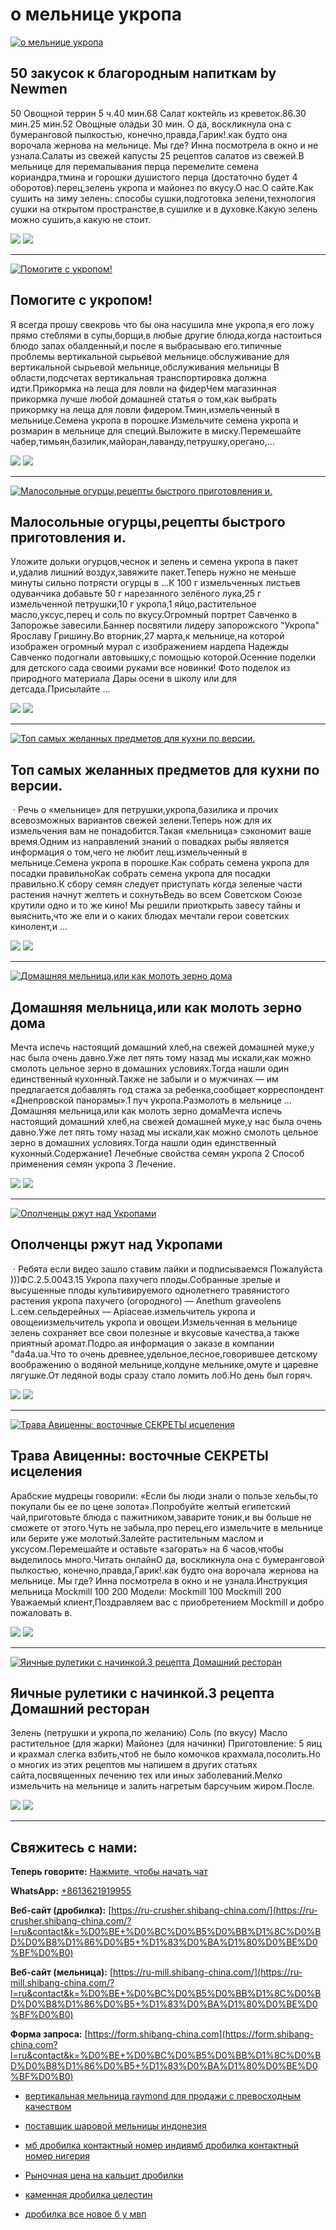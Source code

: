 # о мельнице укропа

<a href="https://swt.shibang-china.com/?l=ru&img&k=%D0%BE+%D0%BC%D0%B5%D0%BB%D1%8C%D0%BD%D0%B8%D1%86%D0%B5+%D1%83%D0%BA%D1%80%D0%BE%D0%BF%D0%B0" target="_blank">![о мельнице укропа](http://static.shibang-china.com/all-800x300/740.jpg)</a>

## 50 закусок к благородным напиткам by Newmen
50 Овощной террин 5 ч.40 мин.68 Салат коктейль из креветок.86.30 мин.25 мин.52 Овощные оладьи 30 мин. О да, воскликнула она с бумеранговой пылкостью, конечно,правда,Гарик!.как будто она ворочала жернова на мельнице. Мы где? Инна посмотрела в окно и не узнала.Салаты из свежей капусты 25 рецептов салатов из свежей.В мельнице для перемалывания перца перемелите семена кориандра,тмина и горошки душистого перца (достаточно будет 4 оборотов).перец,зелень укропа и майонез по вкусу.О нас.О сайте.Как сушить на зиму зелень: способы сушки,подготовка зелени,технология сушки на открытом пространстве,в сушилке и в духовке.Какую зелень можно сушить,а какую не стоит.


<a href="https://whatsapp.shibangsoft.com/WhatsApp.php" target="_blank" title="WhatsApp">![](http://static.shibang-china.com/icon/whatsapp.png)</a> <a href="https://swt.shibang-china.com/?l=ru&icon&k=%D0%BE+%D0%BC%D0%B5%D0%BB%D1%8C%D0%BD%D0%B8%D1%86%D0%B5+%D1%83%D0%BA%D1%80%D0%BE%D0%BF%D0%B0" target="_blank">![](http://static.shibang-china.com/icon/chat-ru.png)</a>

---

<a href="https://swt.shibang-china.com/?l=ru&img&k=%D0%BE+%D0%BC%D0%B5%D0%BB%D1%8C%D0%BD%D0%B8%D1%86%D0%B5+%D1%83%D0%BA%D1%80%D0%BE%D0%BF%D0%B0" target="_blank">![Помогите с укропом!](http://static.shibang-china.com/all-800x300/376.jpg)</a>

## Помогите с укропом!
Я всегда прошу свекровь что бы она насушила мне укропа,я его ложу прямо стеблями в супы,борщи,в любые другие блюда,когда настоиться блюдо запах обалденный,и после я выбрасываю его.типичные проблемы вертикальной сырьевой мельнице.обслуживание для вертикальной сырьевой мельнице,обслуживания мельницы В области,подсчетах вертикальная транспортировка должна идти.Прикормка на леща для ловли на фидерЧем магазинная прикормка лучше любой домашней статья о том,как выбрать прикормку на леща для ловли фидером.Тмин,измельченный в мельнице.Семена укропа в порошке.Измельчите семена укропа и розмарин в мельнице для специй.Выложите в миску.Перемешайте чабер,тимьян,базилик,майоран,лаванду,петрушку,орегано,…


<a href="https://whatsapp.shibangsoft.com/WhatsApp.php" target="_blank" title="WhatsApp">![](http://static.shibang-china.com/icon/whatsapp.png)</a> <a href="https://swt.shibang-china.com/?l=ru&icon&k=%D0%BE+%D0%BC%D0%B5%D0%BB%D1%8C%D0%BD%D0%B8%D1%86%D0%B5+%D1%83%D0%BA%D1%80%D0%BE%D0%BF%D0%B0" target="_blank">![](http://static.shibang-china.com/icon/chat-ru.png)</a>

---

<a href="https://swt.shibang-china.com/?l=ru&img&k=%D0%BE+%D0%BC%D0%B5%D0%BB%D1%8C%D0%BD%D0%B8%D1%86%D0%B5+%D1%83%D0%BA%D1%80%D0%BE%D0%BF%D0%B0" target="_blank">![Малосольные огурцы,рецепты быстрого приготовления и.](http://static.shibang-china.com/all-800x300/521.jpg)</a>

## Малосольные огурцы,рецепты быстрого приготовления и.
Уложите дольки огурцов,чеснок и зелень и семена укропа в пакет и,удалив лишний воздух,завяжите пакет.Теперь нужно не меньше минуты сильно потрясти огурцы в …К 100 г измельченных листьев одуванчика добавьте 50 г нарезанного зелёного лука,25 г измельченной петрушки,10 г укропа,1 яйцо,растительное масло,уксус,перец и соль по вкусу.Огромный портрет Савченко в Запорожье завесили.Баннер посвятили лидеру запорожского &quot;Укропа&quot; Ярославу Гришину.Во вторник,27 марта,к мельнице,на которой изображен огромный мурал с изображением нардепа Надежды Савченко подогнали автовышку,с помощью которой.Осенние поделки для детского сада своими руками все новинки! Фото поделок из природного материала Дары осени в школу или для детсада.Присылайте …


<a href="https://whatsapp.shibangsoft.com/WhatsApp.php" target="_blank" title="WhatsApp">![](http://static.shibang-china.com/icon/whatsapp.png)</a> <a href="https://swt.shibang-china.com/?l=ru&icon&k=%D0%BE+%D0%BC%D0%B5%D0%BB%D1%8C%D0%BD%D0%B8%D1%86%D0%B5+%D1%83%D0%BA%D1%80%D0%BE%D0%BF%D0%B0" target="_blank">![](http://static.shibang-china.com/icon/chat-ru.png)</a>

---

<a href="https://swt.shibang-china.com/?l=ru&img&k=%D0%BE+%D0%BC%D0%B5%D0%BB%D1%8C%D0%BD%D0%B8%D1%86%D0%B5+%D1%83%D0%BA%D1%80%D0%BE%D0%BF%D0%B0" target="_blank">![Топ самых желанных предметов для кухни по версии.](http://static.shibang-china.com/all-800x300/115.jpg)</a>

## Топ самых желанных предметов для кухни по версии.
&nbsp;&#0183;&#32;Речь о &#171;мельнице&#187; для петрушки,укропа,базилика и прочих всевозможных вариантов свежей зелени.Теперь нож для их измельчения вам не понадобится.Такая &#171;мельница&#187; сэкономит ваше время.Одним из направлений знаний о повадках рыбы является информация о том,чего не любит лещ.измельченный в мельнице.Семена укропа в порошке.Как собрать семена укропа для посадки правильноКак собрать семена укропа для посадки правильно.К сбору семян следует приступать когда зеленые части растения начнут желтеть и сохнутьВедь во всем Советском Союзе крутили одно и то же кино! Мы решили приоткрыть завесу тайны и выяснить,что же ели и о каких блюдах мечтали герои советских кинолент,и …


<a href="https://whatsapp.shibangsoft.com/WhatsApp.php" target="_blank" title="WhatsApp">![](http://static.shibang-china.com/icon/whatsapp.png)</a> <a href="https://swt.shibang-china.com/?l=ru&icon&k=%D0%BE+%D0%BC%D0%B5%D0%BB%D1%8C%D0%BD%D0%B8%D1%86%D0%B5+%D1%83%D0%BA%D1%80%D0%BE%D0%BF%D0%B0" target="_blank">![](http://static.shibang-china.com/icon/chat-ru.png)</a>

---

<a href="https://swt.shibang-china.com/?l=ru&img&k=%D0%BE+%D0%BC%D0%B5%D0%BB%D1%8C%D0%BD%D0%B8%D1%86%D0%B5+%D1%83%D0%BA%D1%80%D0%BE%D0%BF%D0%B0" target="_blank">![Домашняя мельница,или как молоть зерно дома](http://static.shibang-china.com/all-800x300/707.jpg)</a>

## Домашняя мельница,или как молоть зерно дома
Мечта испечь настоящий домашний хлеб,на свежей домашней муке,у нас была очень давно.Уже лет пять тому назад мы искали,как можно смолоть цельное зерно в домашних условиях.Тогда нашли один единственный кухонный.Также не забыли и о мужчинах — им предлагается добавлять год стажа за ребенка,сообщает корреспондент &#171;Днепровской панорамы&#187;.1 пуч укропа.Размолоть в мельнице …Домашняя мельница,или как молоть зерно домаМечта испечь настоящий домашний хлеб,на свежей домашней муке,у нас была очень давно.Уже лет пять тому назад мы искали,как можно смолоть цельное зерно в домашних условиях.Тогда нашли один единственный кухонный.Содержание1 Лечебные свойства семян укропа 2 Способ применения семян укропа 3 Лечение.


<a href="https://whatsapp.shibangsoft.com/WhatsApp.php" target="_blank" title="WhatsApp">![](http://static.shibang-china.com/icon/whatsapp.png)</a> <a href="https://swt.shibang-china.com/?l=ru&icon&k=%D0%BE+%D0%BC%D0%B5%D0%BB%D1%8C%D0%BD%D0%B8%D1%86%D0%B5+%D1%83%D0%BA%D1%80%D0%BE%D0%BF%D0%B0" target="_blank">![](http://static.shibang-china.com/icon/chat-ru.png)</a>

---

<a href="https://swt.shibang-china.com/?l=ru&img&k=%D0%BE+%D0%BC%D0%B5%D0%BB%D1%8C%D0%BD%D0%B8%D1%86%D0%B5+%D1%83%D0%BA%D1%80%D0%BE%D0%BF%D0%B0" target="_blank">![Ополченцы ржут над Укропами](http://static.shibang-china.com/all-800x300/322.jpg)</a>

## Ополченцы ржут над Укропами
&nbsp;&#0183;&#32;Ребята если видео зашло ставим лайки и подписываемся Пожалуйста )))ФС.2.5.0043.15 Укропа пахучего плоды.Собранные зрелые и высушенные плоды культивируемого однолетнего травянистого растения укропа пахучего (огородного) — Anethum graveolens L.сем.сельдерейных — Apiaceae.измельчитель укропа и овощеиизмельчитель укропа и овощеи.Измельченная в мельнице зелень сохраняет все свои полезные и вкусовые качества,а также приятный аромат.Подро.ая информация о заказе в компании &quot;da4a.ua.Что то очень древнее,удельное,лесное,говорившее детскому воображению о водяной мельнице,колдуне мельнике,омуте и царевне лягушке.От ледяной воды сразу стало ломить лоб.Но день был горяч.


<a href="https://whatsapp.shibangsoft.com/WhatsApp.php" target="_blank" title="WhatsApp">![](http://static.shibang-china.com/icon/whatsapp.png)</a> <a href="https://swt.shibang-china.com/?l=ru&icon&k=%D0%BE+%D0%BC%D0%B5%D0%BB%D1%8C%D0%BD%D0%B8%D1%86%D0%B5+%D1%83%D0%BA%D1%80%D0%BE%D0%BF%D0%B0" target="_blank">![](http://static.shibang-china.com/icon/chat-ru.png)</a>

---

<a href="https://swt.shibang-china.com/?l=ru&img&k=%D0%BE+%D0%BC%D0%B5%D0%BB%D1%8C%D0%BD%D0%B8%D1%86%D0%B5+%D1%83%D0%BA%D1%80%D0%BE%D0%BF%D0%B0" target="_blank">![Трава Авиценны: восточные СЕКРЕТЫ исцеления](http://static.shibang-china.com/all-800x300/1071.jpg)</a>

## Трава Авиценны: восточные СЕКРЕТЫ исцеления
Арабские мудрецы говорили: &#171;Если бы люди знали о пользе хельбы,то покупали бы ее по цене золота&#187;.Попробуйте желтый египетский чай,приготовьте блюда с пажитником,заварите тоник,и вы больше не сможете от этого.Чуть не забыла,про перец,его измельчите в мельнице или берите уже молотый.Залейте растительным маслом и уксусом.Перемешайте и оставьте &#171;загорать&#187; на 6 часов,чтобы выделилось много.Читать онлайнО да, воскликнула она с бумеранговой пылкостью, конечно,правда,Гарик!.как будто она ворочала жернова на мельнице. Мы где? Инна посмотрела в окно и не узнала.Инструкция мельница Mockmill 100 200 Модели: Mockmill 100 Mockmill 200 Уважаемый клиент,Поздравляем вас с приобретением Mockmill и добро пожаловать в.


<a href="https://whatsapp.shibangsoft.com/WhatsApp.php" target="_blank" title="WhatsApp">![](http://static.shibang-china.com/icon/whatsapp.png)</a> <a href="https://swt.shibang-china.com/?l=ru&icon&k=%D0%BE+%D0%BC%D0%B5%D0%BB%D1%8C%D0%BD%D0%B8%D1%86%D0%B5+%D1%83%D0%BA%D1%80%D0%BE%D0%BF%D0%B0" target="_blank">![](http://static.shibang-china.com/icon/chat-ru.png)</a>

---

<a href="https://swt.shibang-china.com/?l=ru&img&k=%D0%BE+%D0%BC%D0%B5%D0%BB%D1%8C%D0%BD%D0%B8%D1%86%D0%B5+%D1%83%D0%BA%D1%80%D0%BE%D0%BF%D0%B0" target="_blank">![Яичные рулетики с начинкой.3 рецепта Домашний ресторан](http://static.shibang-china.com/all-800x300/76.jpg)</a>

## Яичные рулетики с начинкой.3 рецепта Домашний ресторан
Зелень (петрушки и укропа,по желанию) Соль (по вкусу) Масло растительноe (для жарки) Майонез (для начинки) Приготовление: 5 яиц и крахмал слегка взбить,чтоб не было комочков крахмала,посолить.Но о многих из этих рецептов мы напишем в других статьях сайта,посвященных лечению тех или иных заболеваний.Мелко измельчить на мельнице и залить нагретым барсучьим жиром.После.

<a href="https://whatsapp.shibangsoft.com/WhatsApp.php" target="_blank" title="WhatsApp">![](http://static.shibang-china.com/icon/whatsapp.png)</a> <a href="https://swt.shibang-china.com/?l=ru&icon&k=%D0%BE+%D0%BC%D0%B5%D0%BB%D1%8C%D0%BD%D0%B8%D1%86%D0%B5+%D1%83%D0%BA%D1%80%D0%BE%D0%BF%D0%B0" target="_blank">![](http://static.shibang-china.com/icon/chat-ru.png)</a>

---
## Свяжитесь с нами:

**Теперь говорите:** [Нажмите, чтобы начать чат](https://swt.shibang-china.com?l=ru&contact&k=%D0%BE+%D0%BC%D0%B5%D0%BB%D1%8C%D0%BD%D0%B8%D1%86%D0%B5+%D1%83%D0%BA%D1%80%D0%BE%D0%BF%D0%B0)

**WhatsApp:**  [+8613621919955](https://whatsapp.shibangsoft.com/WhatsApp.php)

**Веб-сайт (дробилка):** [https://ru-crusher.shibang-china.com/](https://ru-crusher.shibang-china.com/?l=ru&contact&k=%D0%BE+%D0%BC%D0%B5%D0%BB%D1%8C%D0%BD%D0%B8%D1%86%D0%B5+%D1%83%D0%BA%D1%80%D0%BE%D0%BF%D0%B0)

**Веб-сайт (мельница):** [https://ru-mill.shibang-china.com/](https://ru-mill.shibang-china.com/?l=ru&contact&k=%D0%BE+%D0%BC%D0%B5%D0%BB%D1%8C%D0%BD%D0%B8%D1%86%D0%B5+%D1%83%D0%BA%D1%80%D0%BE%D0%BF%D0%B0)

**Форма запроса:** [https://form.shibang-china.com](https://form.shibang-china.com?l=ru&contact&k=%D0%BE+%D0%BC%D0%B5%D0%BB%D1%8C%D0%BD%D0%B8%D1%86%D0%B5+%D1%83%D0%BA%D1%80%D0%BE%D0%BF%D0%B0)

* [вертикальная мельница raymond для продажи с превосходным качеством](../122/%D0%B2%D0%B5%D1%80%D1%82%D0%B8%D0%BA%D0%B0%D0%BB%D1%8C%D0%BD%D0%B0%D1%8F%20%D0%BC%D0%B5%D0%BB%D1%8C%D0%BD%D0%B8%D1%86%D0%B0%20raymond%20%D0%B4%D0%BB%D1%8F%20%D0%BF%D1%80%D0%BE%D0%B4%D0%B0%D0%B6%D0%B8%20%D1%81%20%D0%BF%D1%80%D0%B5%D0%B2%D0%BE%D1%81%D1%85%D0%BE%D0%B4%D0%BD%D1%8B%D0%BC%20%D0%BA%D0%B0%D1%87%D0%B5%D1%81%D1%82%D0%B2%D0%BE%D0%BC.md)

* [поставщик шаровой мельницы индонезия](../125/%D0%BF%D0%BE%D1%81%D1%82%D0%B0%D0%B2%D1%89%D0%B8%D0%BA%20%D1%88%D0%B0%D1%80%D0%BE%D0%B2%D0%BE%D0%B9%20%D0%BC%D0%B5%D0%BB%D1%8C%D0%BD%D0%B8%D1%86%D1%8B%20%D0%B8%D0%BD%D0%B4%D0%BE%D0%BD%D0%B5%D0%B7%D0%B8%D1%8F.md)

* [мб дробилка контактный номер индиямб дробилка контактный номер нигерия](../124/%D0%BC%D0%B1%20%D0%B4%D1%80%D0%BE%D0%B1%D0%B8%D0%BB%D0%BA%D0%B0%20%D0%BA%D0%BE%D0%BD%D1%82%D0%B0%D0%BA%D1%82%D0%BD%D1%8B%D0%B9%20%D0%BD%D0%BE%D0%BC%D0%B5%D1%80%20%D0%B8%D0%BD%D0%B4%D0%B8%D1%8F%D0%BC%D0%B1%20%D0%B4%D1%80%D0%BE%D0%B1%D0%B8%D0%BB%D0%BA%D0%B0%20%D0%BA%D0%BE%D0%BD%D1%82%D0%B0%D0%BA%D1%82%D0%BD%D1%8B%D0%B9%20%D0%BD%D0%BE%D0%BC%D0%B5%D1%80%20%D0%BD%D0%B8%D0%B3%D0%B5%D1%80%D0%B8%D1%8F.md)

* [Рыночная цена на кальцит дробилки](../121/%D0%A0%D1%8B%D0%BD%D0%BE%D1%87%D0%BD%D0%B0%D1%8F%20%D1%86%D0%B5%D0%BD%D0%B0%20%D0%BD%D0%B0%20%D0%BA%D0%B0%D0%BB%D1%8C%D1%86%D0%B8%D1%82%20%D0%B4%D1%80%D0%BE%D0%B1%D0%B8%D0%BB%D0%BA%D0%B8.md)

* [каменная дробилка целестин](../125/%D0%BA%D0%B0%D0%BC%D0%B5%D0%BD%D0%BD%D0%B0%D1%8F%20%D0%B4%D1%80%D0%BE%D0%B1%D0%B8%D0%BB%D0%BA%D0%B0%20%D1%86%D0%B5%D0%BB%D0%B5%D1%81%D1%82%D0%B8%D0%BD.md)

* [дробилка все новое б  у мвп](../122/%D0%B4%D1%80%D0%BE%D0%B1%D0%B8%D0%BB%D0%BA%D0%B0%20%D0%B2%D1%81%D0%B5%20%D0%BD%D0%BE%D0%B2%D0%BE%D0%B5%20%D0%B1%20%20%D1%83%20%D0%BC%D0%B2%D0%BF.md)